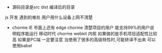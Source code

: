 - 源码目录是src
    dist 编译后的目录
    
js 开发 遇到的难处 用户用什么设备上网不清楚

- chorme
    IE 市面上还有
    edge chorme
    清楚项目的用户  能支持99%的用户说明程序能运行
    移动时代 chorme webkit 内核
    如果做的是手机项目适配性比较高
    如果是PC端 一定要注意
    当使用了很多的高级特性时,可能转译不出来  可以使用babel
